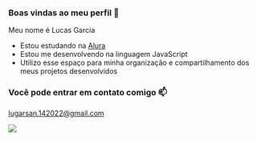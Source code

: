 ### Boas vindas ao meu perfil 💚

Meu nome é Lucas Garcia

- Estou estudando na [Alura](https://www.alura.com.br)
- Estou me desenvolvendo na linguagem JavaScript
- Utilizo esse espaço para minha organização e compartilhamento dos meus projetos desenvolvidos

### Você pode entrar em contato comigo 📫

lugarsan.142022@gmail.com

![](https://media1.tenor.com/m/PKKCAakpBZIAAAAC/neyney-neymar.gif)
